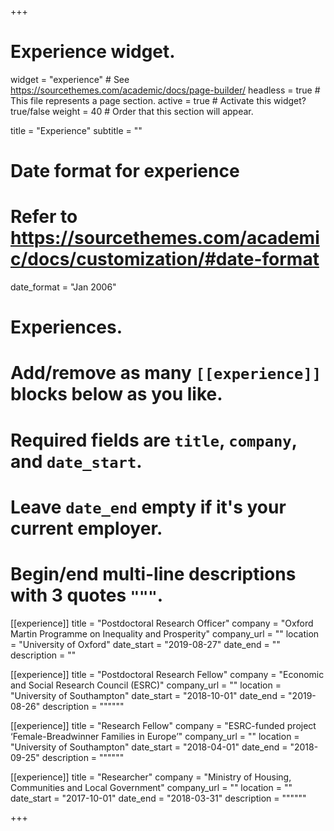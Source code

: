 +++
# Experience widget.
widget = "experience"  # See https://sourcethemes.com/academic/docs/page-builder/
headless = true  # This file represents a page section.
active = true  # Activate this widget? true/false
weight = 40  # Order that this section will appear.

title = "Experience"
subtitle = ""

# Date format for experience
#   Refer to https://sourcethemes.com/academic/docs/customization/#date-format
date_format = "Jan 2006"

# Experiences.
#   Add/remove as many `[[experience]]` blocks below as you like.
#   Required fields are `title`, `company`, and `date_start`.
#   Leave `date_end` empty if it's your current employer.
#   Begin/end multi-line descriptions with 3 quotes `"""`.
[[experience]]
  title = "Postdoctoral Research Officer"
  company = "Oxford Martin Programme on Inequality and Prosperity"
  company_url = ""
  location = "University of Oxford"
  date_start = "2019-08-27"
  date_end = ""
  description = ""

[[experience]]
  title = "Postdoctoral Research Fellow"
  company = "Economic and Social Research Council (ESRC)"
  company_url = ""
  location = "University of Southampton"
  date_start = "2018-10-01"
  date_end = "2019-08-26"
  description = """"""

  [[experience]]
  title = "Research Fellow"
  company = "ESRC-funded project ‘Female-Breadwinner Families in Europe’"
  company_url = ""
  location = "University of Southampton"
  date_start = "2018-04-01"
  date_end = "2018-09-25"
  description = """"""

  [[experience]]
  title = "Researcher"
  company = "Ministry of Housing, Communities and Local Government"
  company_url = ""
  location = ""
  date_start = "2017-10-01"
  date_end = "2018-03-31"
  description = """"""



+++
